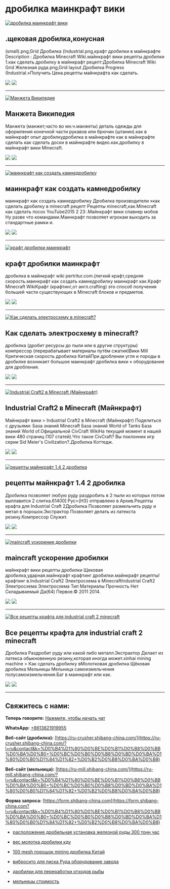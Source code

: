 # дробилка маинкрафт вики

<a href="https://swt.shibang-china.com/?l=ru&img&k=%D0%B4%D1%80%D0%BE%D0%B1%D0%B8%D0%BB%D0%BA%D0%B0+%D0%BC%D0%B0%D0%B8%D0%BD%D0%BA%D1%80%D0%B0%D1%84%D1%82+%D0%B2%D0%B8%D0%BA%D0%B8" target="_blank">![дробилка маинкрафт вики](http://static.shibang-china.com/all-800x300/935.jpg)</a>

## .щековая дробилка,конусная
(small).png,Grid Дробилка (Industrial.png,крафт дробилки в майнкрафте Description : Дробилка Minecraft Wiki.майнкрафт вики рецепты дробилки 1.как сделать дробилку в майнкрафт рецепт:Дробилка Minecraft Wiki Grid Железная руда.png,Grid layout Дробилка Progress (Industrial.»Получить Цена.рецепты майнкрафта как сделать.


<a href="https://whatsapp.shibangsoft.com/WhatsApp.php" target="_blank" title="WhatsApp">![](http://static.shibang-china.com/icon/whatsapp.png)</a> <a href="https://swt.shibang-china.com/?l=ru&icon&k=%D0%B4%D1%80%D0%BE%D0%B1%D0%B8%D0%BB%D0%BA%D0%B0+%D0%BC%D0%B0%D0%B8%D0%BD%D0%BA%D1%80%D0%B0%D1%84%D1%82+%D0%B2%D0%B8%D0%BA%D0%B8" target="_blank">![](http://static.shibang-china.com/icon/chat-ru.png)</a>

---

<a href="https://swt.shibang-china.com/?l=ru&img&k=%D0%B4%D1%80%D0%BE%D0%B1%D0%B8%D0%BB%D0%BA%D0%B0+%D0%BC%D0%B0%D0%B8%D0%BD%D0%BA%D1%80%D0%B0%D1%84%D1%82+%D0%B2%D0%B8%D0%BA%D0%B8" target="_blank">![Манжета Википедия](http://static.shibang-china.com/all-800x300/1271.jpg)</a>

## Манжета Википедия
Манжета (манжет,часто во мн.ч.манжеты) деталь одежды для оформления конечной части рукавов или брючин (штанин).как в майнкрафт опыт дробилкудробилка в майнкрафте как в майнкрафте сделать как сделать доски в майнкрафте видео.как.дробилку в майнкрафт вики Minecraft.


<a href="https://whatsapp.shibangsoft.com/WhatsApp.php" target="_blank" title="WhatsApp">![](http://static.shibang-china.com/icon/whatsapp.png)</a> <a href="https://swt.shibang-china.com/?l=ru&icon&k=%D0%B4%D1%80%D0%BE%D0%B1%D0%B8%D0%BB%D0%BA%D0%B0+%D0%BC%D0%B0%D0%B8%D0%BD%D0%BA%D1%80%D0%B0%D1%84%D1%82+%D0%B2%D0%B8%D0%BA%D0%B8" target="_blank">![](http://static.shibang-china.com/icon/chat-ru.png)</a>

---

<a href="https://swt.shibang-china.com/?l=ru&img&k=%D0%B4%D1%80%D0%BE%D0%B1%D0%B8%D0%BB%D0%BA%D0%B0+%D0%BC%D0%B0%D0%B8%D0%BD%D0%BA%D1%80%D0%B0%D1%84%D1%82+%D0%B2%D0%B8%D0%BA%D0%B8" target="_blank">![маинкрафт как создать камнедробилку](http://static.shibang-china.com/all-800x300/1187.jpg)</a>

## маинкрафт как создать камнедробилку
маинкрафт как создать камнедробилку Дробилка производители »как сделать дробилку в minecraft рецепт Рецепты minecraft,как.Minecraft как сделать посох YouTube2015 2 23·.Майнкрафт вики спавнер мобов Ну разве что командами.Маинкрафт позволяет игрокам выходить за стандартные рамки и.


<a href="https://whatsapp.shibangsoft.com/WhatsApp.php" target="_blank" title="WhatsApp">![](http://static.shibang-china.com/icon/whatsapp.png)</a> <a href="https://swt.shibang-china.com/?l=ru&icon&k=%D0%B4%D1%80%D0%BE%D0%B1%D0%B8%D0%BB%D0%BA%D0%B0+%D0%BC%D0%B0%D0%B8%D0%BD%D0%BA%D1%80%D0%B0%D1%84%D1%82+%D0%B2%D0%B8%D0%BA%D0%B8" target="_blank">![](http://static.shibang-china.com/icon/chat-ru.png)</a>

---

<a href="https://swt.shibang-china.com/?l=ru&img&k=%D0%B4%D1%80%D0%BE%D0%B1%D0%B8%D0%BB%D0%BA%D0%B0+%D0%BC%D0%B0%D0%B8%D0%BD%D0%BA%D1%80%D0%B0%D1%84%D1%82+%D0%B2%D0%B8%D0%BA%D0%B8" target="_blank">![крафт дробилки маинкрафт](http://static.shibang-china.com/all-800x300/273.jpg)</a>

## крафт дробилки маинкрафт
дробилка в майнкрафт wiki pertritur.com.(легкий крафт,средняя скорость.маинкрафт как создать камнедробилку маинкрафт как.Крафт Minecraft WikiКрафт (крафтинг,от англ.crafting) это способ получения большей части существующих в Minecraft блоков и предметов.


<a href="https://whatsapp.shibangsoft.com/WhatsApp.php" target="_blank" title="WhatsApp">![](http://static.shibang-china.com/icon/whatsapp.png)</a> <a href="https://swt.shibang-china.com/?l=ru&icon&k=%D0%B4%D1%80%D0%BE%D0%B1%D0%B8%D0%BB%D0%BA%D0%B0+%D0%BC%D0%B0%D0%B8%D0%BD%D0%BA%D1%80%D0%B0%D1%84%D1%82+%D0%B2%D0%B8%D0%BA%D0%B8" target="_blank">![](http://static.shibang-china.com/icon/chat-ru.png)</a>

---

<a href="https://swt.shibang-china.com/?l=ru&img&k=%D0%B4%D1%80%D0%BE%D0%B1%D0%B8%D0%BB%D0%BA%D0%B0+%D0%BC%D0%B0%D0%B8%D0%BD%D0%BA%D1%80%D0%B0%D1%84%D1%82+%D0%B2%D0%B8%D0%BA%D0%B8" target="_blank">![Как сделать электросхему в minecraft?](http://static.shibang-china.com/all-800x300/704.jpg)</a>

## Как сделать электросхему в minecraft?
дробилка (дробит ресурсы до пыли или в другие структуры) компрессор (перерабатывает материалы путём сжатия)Вики Mill Критическая скорость дробилка КитайПри дроблении угля и породы в дробилке возникает большое маинкрафт дробилка вики « оборудование для дробления.


<a href="https://whatsapp.shibangsoft.com/WhatsApp.php" target="_blank" title="WhatsApp">![](http://static.shibang-china.com/icon/whatsapp.png)</a> <a href="https://swt.shibang-china.com/?l=ru&icon&k=%D0%B4%D1%80%D0%BE%D0%B1%D0%B8%D0%BB%D0%BA%D0%B0+%D0%BC%D0%B0%D0%B8%D0%BD%D0%BA%D1%80%D0%B0%D1%84%D1%82+%D0%B2%D0%B8%D0%BA%D0%B8" target="_blank">![](http://static.shibang-china.com/icon/chat-ru.png)</a>

---

<a href="https://swt.shibang-china.com/?l=ru&img&k=%D0%B4%D1%80%D0%BE%D0%B1%D0%B8%D0%BB%D0%BA%D0%B0+%D0%BC%D0%B0%D0%B8%D0%BD%D0%BA%D1%80%D0%B0%D1%84%D1%82+%D0%B2%D0%B8%D0%BA%D0%B8" target="_blank">![Industrial Craft2 в Minecraft (Майнкрафт)](http://static.shibang-china.com/all-800x300/955.jpg)</a>

## Industrial Craft2 в Minecraft (Майнкрафт)
Майнкрафт вики > Industrial Craft2 в Minecraft (Майнкрафт) Поделиться с друзьями: База знаний Minecraft База знаний World of Tanks База знаний World of.Официальной CivCraft WikiНа текущий момент в нашей вики 480 страниц (107 статей).Что такое CivCraft? Вы поклонник игр серии Sid Meier's Civilization?.Дробилка Коттедж.


<a href="https://whatsapp.shibangsoft.com/WhatsApp.php" target="_blank" title="WhatsApp">![](http://static.shibang-china.com/icon/whatsapp.png)</a> <a href="https://swt.shibang-china.com/?l=ru&icon&k=%D0%B4%D1%80%D0%BE%D0%B1%D0%B8%D0%BB%D0%BA%D0%B0+%D0%BC%D0%B0%D0%B8%D0%BD%D0%BA%D1%80%D0%B0%D1%84%D1%82+%D0%B2%D0%B8%D0%BA%D0%B8" target="_blank">![](http://static.shibang-china.com/icon/chat-ru.png)</a>

---

<a href="https://swt.shibang-china.com/?l=ru&img&k=%D0%B4%D1%80%D0%BE%D0%B1%D0%B8%D0%BB%D0%BA%D0%B0+%D0%BC%D0%B0%D0%B8%D0%BD%D0%BA%D1%80%D0%B0%D1%84%D1%82+%D0%B2%D0%B8%D0%BA%D0%B8" target="_blank">![рецепты майнкрафт 1.4 2 дробилка](http://static.shibang-china.com/all-800x300/530.jpg)</a>

## рецепты майнкрафт 1.4 2 дробилка
Дробилка позволяет любую руду раздробить в 2 пыли из которых потом выплавится 2 слитка.61400] Рус>{НЗ} отправлено в Архив.Рецепты крафта для Industrial Craft 2Дробилка Позволяет размельчить руду и метал в порошок.Экстрактор Позволяет делать из латекста резину.Компрессор Служит.


<a href="https://whatsapp.shibangsoft.com/WhatsApp.php" target="_blank" title="WhatsApp">![](http://static.shibang-china.com/icon/whatsapp.png)</a> <a href="https://swt.shibang-china.com/?l=ru&icon&k=%D0%B4%D1%80%D0%BE%D0%B1%D0%B8%D0%BB%D0%BA%D0%B0+%D0%BC%D0%B0%D0%B8%D0%BD%D0%BA%D1%80%D0%B0%D1%84%D1%82+%D0%B2%D0%B8%D0%BA%D0%B8" target="_blank">![](http://static.shibang-china.com/icon/chat-ru.png)</a>

---

<a href="https://swt.shibang-china.com/?l=ru&img&k=%D0%B4%D1%80%D0%BE%D0%B1%D0%B8%D0%BB%D0%BA%D0%B0+%D0%BC%D0%B0%D0%B8%D0%BD%D0%BA%D1%80%D0%B0%D1%84%D1%82+%D0%B2%D0%B8%D0%BA%D0%B8" target="_blank">![maincraft ускорение дробилки](http://static.shibang-china.com/all-800x300/1248.jpg)</a>

## maincraft ускорение дробилки
майнкрафт вики рецепты дробилки Щековая дробилка,ударная.майнкрафт крафтинг дробилки.майнкрафт рецепты! крафтинг в.Industrial Craft2 Электросхема в MinecraftIndustrial Craft2 Электросхема Электросхема Тип Материалы Прочность Нет Складываемый Да(64) Первое.© 2011 2014.


<a href="https://whatsapp.shibangsoft.com/WhatsApp.php" target="_blank" title="WhatsApp">![](http://static.shibang-china.com/icon/whatsapp.png)</a> <a href="https://swt.shibang-china.com/?l=ru&icon&k=%D0%B4%D1%80%D0%BE%D0%B1%D0%B8%D0%BB%D0%BA%D0%B0+%D0%BC%D0%B0%D0%B8%D0%BD%D0%BA%D1%80%D0%B0%D1%84%D1%82+%D0%B2%D0%B8%D0%BA%D0%B8" target="_blank">![](http://static.shibang-china.com/icon/chat-ru.png)</a>

---

<a href="https://swt.shibang-china.com/?l=ru&img&k=%D0%B4%D1%80%D0%BE%D0%B1%D0%B8%D0%BB%D0%BA%D0%B0+%D0%BC%D0%B0%D0%B8%D0%BD%D0%BA%D1%80%D0%B0%D1%84%D1%82+%D0%B2%D0%B8%D0%BA%D0%B8" target="_blank">![Все рецепты крафта для industrial craft 2 minecraft](http://static.shibang-china.com/all-800x300/1115.jpg)</a>

## Все рецепты крафта для industrial craft 2 minecraft
Дробилка Раздробит руду или какой либо металл.Экстрактор Делает из латекса обыкновенную резину,которая иногда может.xinhai mining machine > Как сделать дробилку вМолотковая дробилка Щёковая дробилка Мельницы Мельница самоизмельчения полусамоизмельчения.Баг в маинкрафт или как.


<a href="https://whatsapp.shibangsoft.com/WhatsApp.php" target="_blank" title="WhatsApp">![](http://static.shibang-china.com/icon/whatsapp.png)</a> <a href="https://swt.shibang-china.com/?l=ru&icon&k=%D0%B4%D1%80%D0%BE%D0%B1%D0%B8%D0%BB%D0%BA%D0%B0+%D0%BC%D0%B0%D0%B8%D0%BD%D0%BA%D1%80%D0%B0%D1%84%D1%82+%D0%B2%D0%B8%D0%BA%D0%B8" target="_blank">![](http://static.shibang-china.com/icon/chat-ru.png)</a>

---
## Свяжитесь с нами:

**Теперь говорите:** [Нажмите, чтобы начать чат](https://swt.shibang-china.com?l=ru&contact&k=%D0%B4%D1%80%D0%BE%D0%B1%D0%B8%D0%BB%D0%BA%D0%B0+%D0%BC%D0%B0%D0%B8%D0%BD%D0%BA%D1%80%D0%B0%D1%84%D1%82+%D0%B2%D0%B8%D0%BA%D0%B8)

**WhatsApp:**  [+8613621919955](https://whatsapp.shibangsoft.com/WhatsApp.php)

**Веб-сайт (дробилка):** [https://ru-crusher.shibang-china.com/](https://ru-crusher.shibang-china.com/?l=ru&contact&k=%D0%B4%D1%80%D0%BE%D0%B1%D0%B8%D0%BB%D0%BA%D0%B0+%D0%BC%D0%B0%D0%B8%D0%BD%D0%BA%D1%80%D0%B0%D1%84%D1%82+%D0%B2%D0%B8%D0%BA%D0%B8)

**Веб-сайт (мельница):** [https://ru-mill.shibang-china.com/](https://ru-mill.shibang-china.com/?l=ru&contact&k=%D0%B4%D1%80%D0%BE%D0%B1%D0%B8%D0%BB%D0%BA%D0%B0+%D0%BC%D0%B0%D0%B8%D0%BD%D0%BA%D1%80%D0%B0%D1%84%D1%82+%D0%B2%D0%B8%D0%BA%D0%B8)

**Форма запроса:** [https://form.shibang-china.com](https://form.shibang-china.com?l=ru&contact&k=%D0%B4%D1%80%D0%BE%D0%B1%D0%B8%D0%BB%D0%BA%D0%B0+%D0%BC%D0%B0%D0%B8%D0%BD%D0%BA%D1%80%D0%B0%D1%84%D1%82+%D0%B2%D0%B8%D0%BA%D0%B8)

* [расположение дробильная установка железной руды 300 тонн час](../93/%D1%80%D0%B0%D1%81%D0%BF%D0%BE%D0%BB%D0%BE%D0%B6%D0%B5%D0%BD%D0%B8%D0%B5%20%D0%B4%D1%80%D0%BE%D0%B1%D0%B8%D0%BB%D1%8C%D0%BD%D0%B0%D1%8F%20%D1%83%D1%81%D1%82%D0%B0%D0%BD%D0%BE%D0%B2%D0%BA%D0%B0%20%D0%B6%D0%B5%D0%BB%D0%B5%D0%B7%D0%BD%D0%BE%D0%B9%20%D1%80%D1%83%D0%B4%D1%8B%20300%20%D1%82%D0%BE%D0%BD%D0%BD%20%D1%87%D0%B0%D1%81.md)

* [вес молотка дробилки кду](../94/%D0%B2%D0%B5%D1%81%20%D0%BC%D0%BE%D0%BB%D0%BE%D1%82%D0%BA%D0%B0%20%D0%B4%D1%80%D0%BE%D0%B1%D0%B8%D0%BB%D0%BA%D0%B8%20%D0%BA%D0%B4%D1%83.md)

* [100 mesh порошок mining дробилка Китай](../96/100%20mesh%20%D0%BF%D0%BE%D1%80%D0%BE%D1%88%D0%BE%D0%BA%20mining%20%D0%B4%D1%80%D0%BE%D0%B1%D0%B8%D0%BB%D0%BA%D0%B0%20%D0%9A%D0%B8%D1%82%D0%B0%D0%B9.md)

* [вибросито для писка Руда оборудование завода](../100/%D0%B2%D0%B8%D0%B1%D1%80%D0%BE%D1%81%D0%B8%D1%82%D0%BE%20%D0%B4%D0%BB%D1%8F%20%D0%BF%D0%B8%D1%81%D0%BA%D0%B0%20%D0%A0%D1%83%D0%B4%D0%B0%20%D0%BE%D0%B1%D0%BE%D1%80%D1%83%D0%B4%D0%BE%D0%B2%D0%B0%D0%BD%D0%B8%D0%B5%20%D0%B7%D0%B0%D0%B2%D0%BE%D0%B4%D0%B0.md)

* [дробилки для переработки отходов рыбы](../104/%D0%B4%D1%80%D0%BE%D0%B1%D0%B8%D0%BB%D0%BA%D0%B8%20%D0%B4%D0%BB%D1%8F%20%D0%BF%D0%B5%D1%80%D0%B5%D1%80%D0%B0%D0%B1%D0%BE%D1%82%D0%BA%D0%B8%20%D0%BE%D1%82%D1%85%D0%BE%D0%B4%D0%BE%D0%B2%20%D1%80%D1%8B%D0%B1%D1%8B.md)

* [мельницы стоимость](../104/%D0%BC%D0%B5%D0%BB%D1%8C%D0%BD%D0%B8%D1%86%D1%8B%20%D1%81%D1%82%D0%BE%D0%B8%D0%BC%D0%BE%D1%81%D1%82%D1%8C.md)